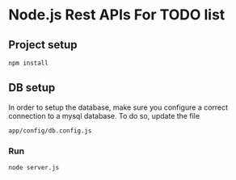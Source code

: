 # Node.js Rest APIs For TODO list

## Project setup
```
npm install
```

## DB setup

In order to setup the database, make sure you configure a correct connection to a mysql database.
To do so, update the file
```
app/config/db.config.js
```

### Run
```
node server.js
```
